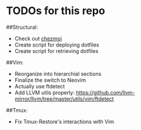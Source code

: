# TODOs for this repo

##Structural:

+ Check out [chezmoi](https://www.chezmoi.io/)
+ Create script for deploying dotfiles
+ Create script for retrieving dotfiles

##Vim:

+ Reorganize into hierarchial sections
+ Finalize the switch to Neovim
+ Actually use ftdetect
+ Add LLVM utils properly: https://github.com/llvm-mirror/llvm/tree/master/utils/vim/ftdetect

##Tmux:

+ Fix Tmux-Restore's interactions with Vim
